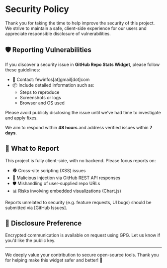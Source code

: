 # Security Policy

Thank you for taking the time to help improve the security of this project. We strive to maintain a safe, client-side experience for our users and appreciate responsible disclosure of vulnerabilities.

## 🛡️ Reporting Vulnerabilities

If you discover a security issue in **GitHub Repo Stats Widget**, please follow these guidelines:

- 📧 Contact: fewinfos[at]gmail[dot]com
- 📦 Include detailed information such as:
  - Steps to reproduce
  - Screenshots or logs
  - Browser and OS used

Please avoid publicly disclosing the issue until we’ve had time to investigate and apply fixes.

We aim to respond within **48 hours** and address verified issues within **7 days**.

## 🔐 What to Report

This project is fully client-side, with no backend. Please focus reports on:
- 🕵️ Cross-site scripting (XSS) issues
- 🧪 Malicious injection via GitHub REST API responses
- 🛡️ Mishandling of user-supplied repo URLs
- 📊 Risks involving embedded visualizations (Chart.js)

Reports unrelated to security (e.g. feature requests, UI bugs) should be submitted via [GitHub Issues].

## 🔐 Disclosure Preference

Encrypted communication is available on request using GPG. Let us know if you’d like the public key.

---

We deeply value your contribution to secure open-source tools. Thank you for helping make this widget safer and better! 💖
